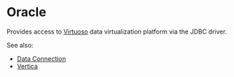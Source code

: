 <!-- TITLE: Vertica -->
<!-- SUBTITLE: -->

# Oracle

Provides access to [Virtuoso](https://virtuoso.openlinksw.com/) data
virtualization platform via the JDBC driver. 

See also:

  * [Data Connection](data-connection.md)
  * [Vertica](https://www.vertica.com/overview/)
